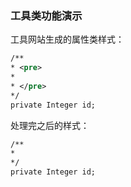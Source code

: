 ### 工具类功能演示

工具网站生成的属性类样式：
```xml
/**
* <pre>
*
* </pre>
*/
private Integer	id;
```

处理完之后的样式：
```xml
/**
*
*/
private Integer	id;
```